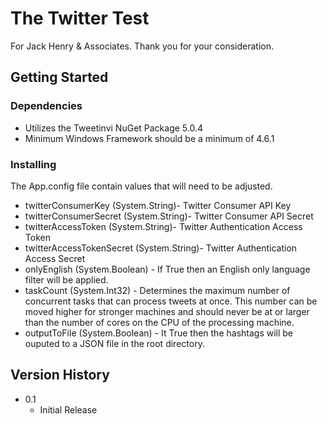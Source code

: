 # The Twitter Test

For Jack Henry & Associates.  Thank you for your consideration.  

## Getting Started


### Dependencies

* Utilizes the Tweetinvi NuGet Package 5.0.4
* Minimum Windows Framework should be a minimum of 4.6.1

### Installing

The App.config file contain values that will need to be adjusted. 
* twitterConsumerKey (System.String)- Twitter Consumer API Key
* twitterConsumerSecret (System.String)- Twitter Consumer API Secret
* twitterAccessToken (System.String)- Twitter Authentication Access Token
* twitterAccessTokenSecret (System.String)- Twitter Authentication Access Secret
* onlyEnglish (System.Boolean) - If True then an English only language filter will be applied.
* taskCount (System.Int32) - Determines the maximum number of concurrent tasks that can process tweets at once. This number can be moved higher for stronger machines and should never be at or larger than the number of cores on the CPU of the processing machine.  
* outputToFile (System.Boolean) - It True then the hashtags will be ouputed to a JSON file in the root directory.

## Version History

* 0.1
    * Initial Release
